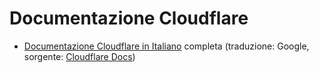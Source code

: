 # Documentazione Cloudflare

- [Documentazione Cloudflare in Italiano](https://developers-cloudflare-com.translate.goog/?_x_tr_sl=auto&_x_tr_tl=it&_x_tr_hl=it&_x_tr_pto=wapp) completa (traduzione: Google, sorgente: [Cloudflare Docs](https://developers.cloudflare.com/))
